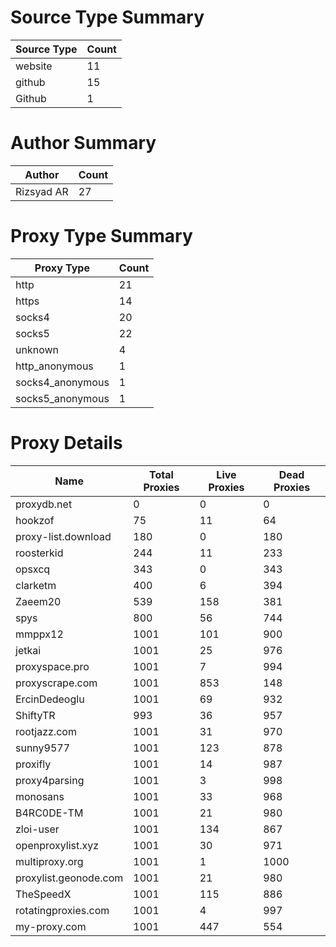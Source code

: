 # Source Type Summary

| Source Type | Count |
|-------------|-------|
| website | 11 |
| github | 15 |
| Github | 1 |


# Author Summary

| Author | Count |
|--------|-------|
| Rizsyad AR | 27 |


# Proxy Type Summary

| Proxy Type | Count |
|------------|-------|
| http | 21 |
| https | 14 |
| socks4 | 20 |
| socks5 | 22 |
| unknown | 4 |
| http_anonymous | 1 |
| socks4_anonymous | 1 |
| socks5_anonymous | 1 |


# Proxy Details

| Name | Total Proxies | Live Proxies | Dead Proxies |
|------|---------------|--------------|---------------|
| proxydb.net | 0 | 0 | 0 |
| hookzof | 75 | 11 | 64 |
| proxy-list.download | 180 | 0 | 180 |
| roosterkid | 244 | 11 | 233 |
| opsxcq | 343 | 0 | 343 |
| clarketm | 400 | 6 | 394 |
| Zaeem20 | 539 | 158 | 381 |
| spys | 800 | 56 | 744 |
| mmppx12 | 1001 | 101 | 900 |
| jetkai | 1001 | 25 | 976 |
| proxyspace.pro | 1001 | 7 | 994 |
| proxyscrape.com | 1001 | 853 | 148 |
| ErcinDedeoglu | 1001 | 69 | 932 |
| ShiftyTR | 993 | 36 | 957 |
| rootjazz.com | 1001 | 31 | 970 |
| sunny9577 | 1001 | 123 | 878 |
| proxifly | 1001 | 14 | 987 |
| proxy4parsing | 1001 | 3 | 998 |
| monosans | 1001 | 33 | 968 |
| B4RC0DE-TM | 1001 | 21 | 980 |
| zloi-user | 1001 | 134 | 867 |
| openproxylist.xyz | 1001 | 30 | 971 |
| multiproxy.org | 1001 | 1 | 1000 |
| proxylist.geonode.com | 1001 | 21 | 980 |
| TheSpeedX | 1001 | 115 | 886 |
| rotatingproxies.com | 1001 | 4 | 997 |
| my-proxy.com | 1001 | 447 | 554 |
